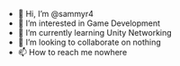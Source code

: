- 👋 Hi, I’m @sammyr4
- 👀 I’m interested in Game Development
- 🌱 I’m currently learning Unity Networking
- 💞️ I’m looking to collaborate on nothing
- 📫 How to reach me nowhere

<!---
sammyr4/sammyr4 is a ✨ special ✨ repository because its `README.md` (this file) appears on your GitHub profile.
You can click the Preview link to take a look at your changes.
--->
